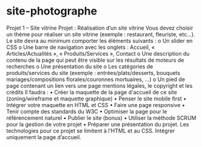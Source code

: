 # site-photographe

Projet 1 – Site vitrine
Projet : Réalisation d’un site vitrine
Vous devez choisir un thème pour réaliser un site vitrine (exemple : restaurant, fleuriste,
etc…).
Le site devra au minimum comporter les éléments suivants :
o Un slider en CSS
o Une barre de navigation avec les onglets : Accueil, « Articles/Actualités »,
« Produits/Services », Contact
o Une description du contenu de la page qui peut être visible sur les résultats de
moteurs de recherches
o Une présentation du site
o Les catégories de produits/services du site (exemple : entrées/plats/desserts,
bouquets mariages/compositions florales/couronnes mortuaires, …)
o Un pied de page contenant un lien vers une page mentions légales, le copyright et
les crédits
Il faudra :
• Créer la maquette de la page d'accueil de ce site (zoning/wireframe et maquette
graphique)
• Penser le site mobile first
• Intégrer votre maquette en HTML et CSS
• Faire une page responsive
• Tenir compte des standards du W3C
• Optimiser la page pour le référencement naturel
• Publier le site (bonus)
• Utiliser la méthode SCRUM pour la gestion de votre projet
• Préparer une présentation du projet.
Les technologies pour ce projet se limitent à l’HTML et au CSS.
Intégrer uniquement la page d’accueil.
